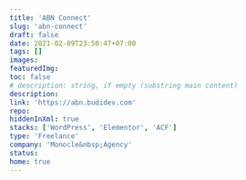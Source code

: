 ```yaml
---
title: 'ABN Connect'
slug: 'abn-connect'
draft: false
date: 2021-02-09T23:50:47+07:00
tags: []
images:
featuredImg:
toc: false
# description: string, if empty (substring main content)
description:
link: 'https://abn.budidev.com'
repo:
hiddenInXml: true
stacks: ['WordPress', 'Elementor', 'ACF']
type: 'Freelance'
company: 'Monocle&nbsp;Agency'
status:
home: true
---
```

